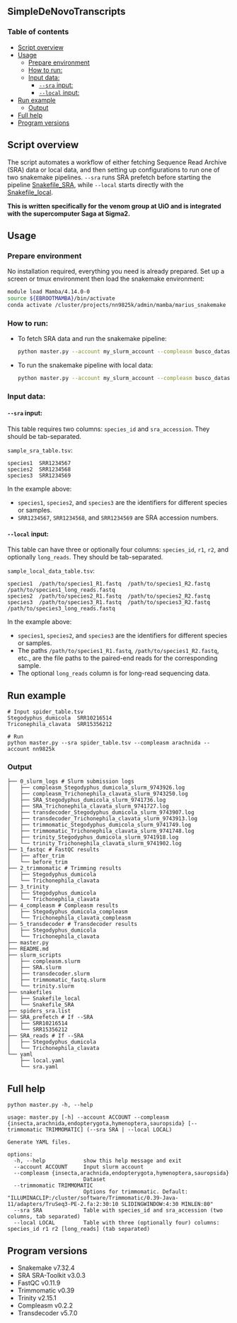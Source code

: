 ## SimpleDeNovoTranscripts <!-- omit in toc -->

### Table of contents <!-- omit in toc -->
- [Script overview](#script-overview)
- [Usage](#usage)
  - [Prepare environment](#prepare-environment)
  - [How to run:](#how-to-run)
  - [Input data:](#input-data)
    - [`--sra` input:](#--sra-input)
    - [`--local` input:](#--local-input)
- [Run example](#run-example)
  - [Output](#output)
- [Full help](#full-help)
- [Program versions](#program-versions)


## Script overview

The script automates a workflow of either fetching Sequence Read Archive (SRA) data or local data, and then setting up configurations to run one of two snakemake pipelines. `--sra` runs SRA prefetch before starting the pipeline [Snakefile_SRA](/snakefiles/Snakefile_SRA), while `--local` starts directly with the [Snakefile_local](/snakefiles/Snakefile_local).

**This is written specifically for the venom group at UiO and is integrated with the supercomputer Saga at Sigma2.**

## Usage

### Prepare environment

No installation required, everything you need is already prepared. Set up a screen or tmux environment then load the snakemake environment:

```bash
module load Mamba/4.14.0-0
source ${EBROOTMAMBA}/bin/activate
conda activate /cluster/projects/nn9825k/admin/mamba/marius_snakemake
```

### How to run:

- To fetch SRA data and run the snakemake pipeline:

  ```bash
  python master.py --account my_slurm_account --compleasm busco_dataset --sra my_sra_table.tsv
  ```

- To run the snakemake pipeline with local data:

  ```bash
  python master.py --account my_slurm_account --compleasm busco_dataset --local my_local_table.tsv
  ```

### Input data:


#### `--sra` input:

This table requires two columns: `species_id` and `sra_accession`. They should be tab-separated.

`sample_sra_table.tsv`:
```
species1  SRR1234567
species2  SRR1234568
species3  SRR1234569
```

In the example above:
- `species1`, `species2`, and `species3` are the identifiers for different species or samples.
- `SRR1234567`, `SRR1234568`, and `SRR1234569` are SRA accession numbers.

#### `--local` input:

This table can have three or optionally four columns: `species_id`, `r1`, `r2`, and optionally `long_reads`. They should be tab-separated.

`sample_local_data_table.tsv`:
```
species1  /path/to/species1_R1.fastq  /path/to/species1_R2.fastq  /path/to/species1_long_reads.fastq
species2  /path/to/species2_R1.fastq  /path/to/species2_R2.fastq  
species3  /path/to/species3_R1.fastq  /path/to/species3_R2.fastq  /path/to/species3_long_reads.fastq
```

In the example above:
- `species1`, `species2`, and `species3` are the identifiers for different species or samples.
- The paths `/path/to/species1_R1.fastq`, `/path/to/species1_R2.fastq`, etc., are the file paths to the paired-end reads for the corresponding sample.
- The optional `long_reads` column is for long-read sequencing data.

## Run example

```{bash}
# Input spider_table.tsv
Stegodyphus_dumicola  SRR10216514
Triconephila_clavata  SRR15356212

# Run
python master.py --sra spider_table.tsv --compleasm arachnida --account nn9825k
```

### Output

```{bash}
├── 0_slurm_logs # Slurm submission logs
│   ├── compleasm_Stegodyphus_dumicola_slurm_9743926.log
│   ├── compleasm_Trichonephila_clavata_slurm_9743250.log
│   ├── SRA_Stegodyphus_dumicola_slurm_9741736.log
│   ├── SRA_Trichonephila_clavata_slurm_9741727.log
│   ├── transdecoder_Stegodyphus_dumicola_slurm_9743907.log
│   ├── transdecoder_Trichonephila_clavata_slurm_9743913.log
│   ├── trimmomatic_Stegodyphus_dumicola_slurm_9741749.log
│   ├── trimmomatic_Trichonephila_clavata_slurm_9741748.log
│   ├── trinity_Stegodyphus_dumicola_slurm_9741918.log
│   └── trinity_Trichonephila_clavata_slurm_9741902.log
├── 1_fastqc # FastQC results
│   ├── after_trim
│   └── before_trim
├── 2_trimmomatic # Trimming results
│   ├── Stegodyphus_dumicola
│   └── Trichonephila_clavata
├── 3_trinity
│   ├── Stegodyphus_dumicola
│   └── Trichonephila_clavata
├── 4_compleasm # Compleasm results
│   ├── Stegodyphus_dumicola_compleasm
│   └── Trichonephila_clavata_compleasm
├── 5_transdecoder # Transdecoder results
│   ├── Stegodyphus_dumicola
│   └── Trichonephila_clavata
├── master.py
├── README.md
├── slurm_scripts 
│   ├── compleasm.slurm
│   ├── SRA.slurm
│   ├── transdecoder.slurm
│   ├── trimmomatic_fastq.slurm
│   └── trinity.slurm
├── snakefiles
│   ├── Snakefile_local
│   └── Snakefile_SRA
├── spiders_sra.list
├── SRA_prefetch # If --SRA
│   ├── SRR10216514
│   └── SRR15356212
├── SRA_reads # If --SRA
│   ├── Stegodyphus_dumicola
│   └── Trichonephila_clavata
└── yaml
    ├── local.yaml
    └── sra.yaml
```

## Full help

```{bash}
python master.py -h, --help
```

```{bash}
usage: master.py [-h] --account ACCOUNT --compleasm {insecta,arachnida,endopterygota,hymenoptera,sauropsida} [--trimmomatic TRIMMOMATIC] (--sra SRA | --local LOCAL)

Generate YAML files.

options:
  -h, --help            show this help message and exit
  --account ACCOUNT     Input slurm account
  --compleasm {insecta,arachnida,endopterygota,hymenoptera,sauropsida}
                        Dataset
  --trimmomatic TRIMMOMATIC
                        Options for trimmomatic. Default: "ILLUMINACLIP:/cluster/software/Trimmomatic/0.39-Java-11/adapters/TruSeq3-PE-2.fa:2:30:10 SLIDINGWINDOW:4:30 MINLEN:80"
  --sra SRA             Table with species_id and sra_accession (two columns, tab separated)
  --local LOCAL         Table with three (optionally four) columns: species_id r1 r2 [long_reads] (tab separated)
```

## Program versions
- Snakemake v7.32.4
- SRA SRA-Toolkit v3.0.3
- FastQC v0.11.9
- Trimmomatic v0.39
- Trinity v2.15.1
- Compleasm v0.2.2
- Transdecoder v5.7.0

